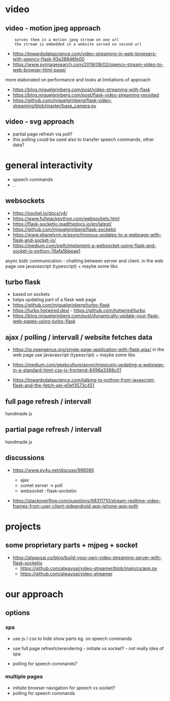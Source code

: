 # video

## video - motion jpeg approach
~~~    process generates jpg images -> 
    serves them in a motion jpeg stream on one url
    the stream is embedded in a website served on second url
~~~
- https://towardsdatascience.com/video-streaming-in-web-browsers-with-opencv-flask-93a38846fe00
- https://www.pyimagesearch.com/2019/09/02/opencv-stream-video-to-web-browser-html-page/


more elaborated on performance and looks at limitations of approach
- https://blog.miguelgrinberg.com/post/video-streaming-with-flask
- https://blog.miguelgrinberg.com/post/flask-video-streaming-revisited
- https://github.com/miguelgrinberg/flask-video-streaming/blob/master/base_camera.py


## video - svg approach

- partial page refresh via poll?
- this polling could be used also to transfer speech commands, other data?

# general interactivity 

- speech commands 
- ..

## websockets

- https://socket.io/docs/v4/
- https://www.fullstackpython.com/websockets.html
- https://flask-socketio.readthedocs.io/en/latest/
- https://github.com/miguelgrinberg/flask-socketio
- https://www.shanelynn.ie/asynchronous-updates-to-a-webpage-with-flask-and-socket-io/
- https://medium.com/swlh/implement-a-websocket-using-flask-and-socket-io-python-76afa5bbeae1



async bidir communication - chatting between server and client.
in the web page use javavascript (typescript) + maybe some libs 


## turbo flask
- based on sockets
- helps updating part of a flask web page
- https://github.com/miguelgrinberg/turbo-flask
- https://turbo.hotwired.dev/ - https://github.com/hotwired/turbo
- https://blog.miguelgrinberg.com/post/dynamically-update-your-flask-web-pages-using-turbo-flask
 

## ajax / polling / intervall / website fetches data 
- https://iq.opengenus.org/single-page-application-with-flask-ajax/
in the web page use javavascript (typescript) + maybe some libs 

- https://medium.com/geekculture/asynchronously-updating-a-webpage-in-a-standard-html-css-js-frontend-8496a3388c01

- https://towardsdatascience.com/talking-to-python-from-javascript-flask-and-the-fetch-api-e0ef3573c451


## full page refresh / intervall 
handmade js

## partial page refresh / intervall 
handmade js


## discussions
- https://www.py4u.net/discuss/998590
  - ajax
  - comet server -> poll 
  - websocket : flask-socketio

- https://stackoverflow.com/questions/68311710/stream-realtime-video-frames-from-user-client-sideandroid-app-iphone-app-pyth


# projects 

## some proprietary parts + mjpeg + socket
- https://alwaysai.co/blog/build-your-own-video-streaming-server-with-flask-socketio
  - https://github.com/alwaysai/video-streamer/blob/main/cv/app.py
  - https://github.com/alwaysai/video-streamer



# our approach

## options

### spa

- use js / css to hide show parts eg. on speech commands

- use full page refresh/rerendering - initiate vs socket? - not really idea of spa
- polling for speech commands? 

### multiple pages 

- initiate browser navigation for speech vs socket?
- polling for speech commands 